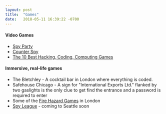 ```yaml
---
layout: post
title:  "Games"
date:   2018-05-11 16:39:22 -0700
---
```


#### Video Games
* [Spy Party](http://www.spyparty.com)
* [Counter Spy](http://www.dynamighty.com)
* [The 10 Best Hacking, Coding, Computing Games](https://www.rockpapershotgun.com/2017/11/29/best-hacking-games/)

#### Immersive, real-life games
* The Bletchley - A cocktail bar in London where everything is coded.
* Safehouse Chicago - A sign for "International Exports Ltd." flanked by two gaslights is the only clue to get find the entrance and a password is required to enter
* Some of the [Fire Hazard Games](https://fire-hazard.net/immersive/games) in London
* [Spy League](http://www.spyleague.com) - coming to Seattle soon

